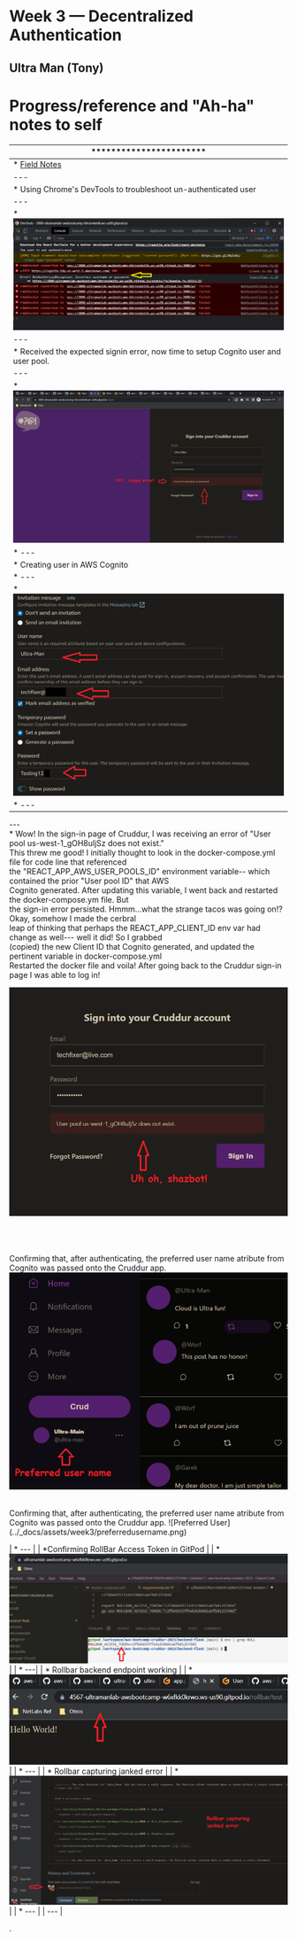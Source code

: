 # Week 3 — Decentralized Authentication

## Ultra Man (Tony)


# Progress/reference and "Ah-ha" notes to self
| *********************** |
| --- |
| * [Field Notes](https://github.com/ultraman-labs/aws-bootcamp-cruddur-2023/blob/main/_docs/assets/week3/Notes-Week3.txt) |
| --- |
| * Using Chrome's DevTools to troubleshoot un-authenticated user |
| --- |
| * ![Sigin Error](../_docs/assets/week3/goodsignuperror.png) |
| --- |
| * Received the expected signin error, now time to setup Cognito user and user pool.|
| --- |
| * ![Happy Error](../_docs/assets/week3/happyerror.png) |
| * ---|
| * Creating user in AWS Cognito
| * ---|
| * ![Cognito User](../_docs/assets/week3/creatinguser.png) |
| * --- | |
<p> --- <br>  
    * Wow! In the sign-in page of Cruddur, I was receiving an error of "User pool us-west-1_gOH8uljSz does not exist." <br>
      This threw me good! I initially thought to look in the docker-compose.yml file for code line that referenced <br>
      the "REACT_APP_AWS_USER_POOLS_ID" environment variable-- which contained the prior "User pool ID" that AWS <br>
      Cognito generated. After updating this variable, I went back and restarted the docker-compose.ym file. But <br>
      the sign-in error persisted. Hmmm...what the strange tacos was going on!? Okay, somehow I made the cerbral <br>
      leap of thinking that perhaps the REACT_APP_CLIENT_ID env var had change as well--- well it did! So I grabbed <br>
      (copied) the new Client ID that Cognito generated, and updated the pertinent variable in docker-compose.yml <br>
      Restarted the docker file and voila! After going back to the Cruddur sign-in page I was able to log in! </p>
    
   ![Another Sigin Error](../_docs/assets/week3/signinerror.png)  <br><br><br><br>
   
   Confirming that, after authenticating, the preferred user name atribute from Cognito was passed onto the Cruddur app.
   ![Preferred User](../_docs/assets/week3/preferredusername.png)
   
<br>
 Confirming that, after authenticating, the preferred user name atribute from Cognito was passed onto the Cruddur app. 
  ![Preferred User](../_docs/assets/week3/preferredusername.png) 

<br>  

| * --- |
| *Confirming RollBar Access Token in GitPod |
| * ![RollBar Acess Token](../_docs/assets/week2/rollbaraccesstoken.png) |
| * ---|
| * Rollbar backend endpoint working |
| * ![RollBar Acess Token](../_docs/assets/week2/holarollbar.png) |
| * --- |
| * Rollbar capturing janked error |
| * ![RollBar Acess Token](../_docs/assets/week2/rollbarjankederror.png) |
| * --- |
| --- |

.



